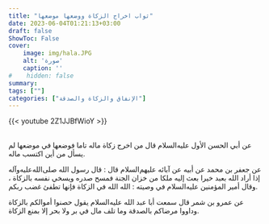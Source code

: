 ```yaml
---
title: "ثواب اخراج الزكاة ووضعها موضعها"
date: 2023-06-04T01:21:13+03:00
draft: false
ShowToc: False
cover:
    image: img/hala.JPG
    alt: 'صورة'
    caption: ''
#    hidden: false
summary: 
tags: [""]
categories: ["الإنفاق والزكاة والصدقة"]
---
```


{{< youtube 2Z1JJBfWioY >}}  
 <br>


عن أبي الحسن الأول عليه‌السلام قال من
اخرج زكاة ماله تاما فوضعها في موضعها لم يسأل من أين اكتسب ماله.

عن جعفر بن محمد عن أبيه عن آبائه عليهم‌السلام قال : قال رسول
الله صلى‌الله‌عليه‌وآله إذا أراد الله بعبد خيرا بعث إليه ملكا من خزان الجنة فمسح
صدره ويسخي نفسه بالزكاة ، وقال أمير المؤمنين عليه‌السلام في وصيته : الله الله
في الزكاة فإنها تطفئ غضب ربكم.

عن عمرو بن شمر قال سمعت أبا عبد الله عليه‌السلام
يقول حصنوا أموالكم بالزكاة وداووا مرضاكم بالصدقة وما تلف مال في
بر ولا بحر إلا بمنع الزكاة.

